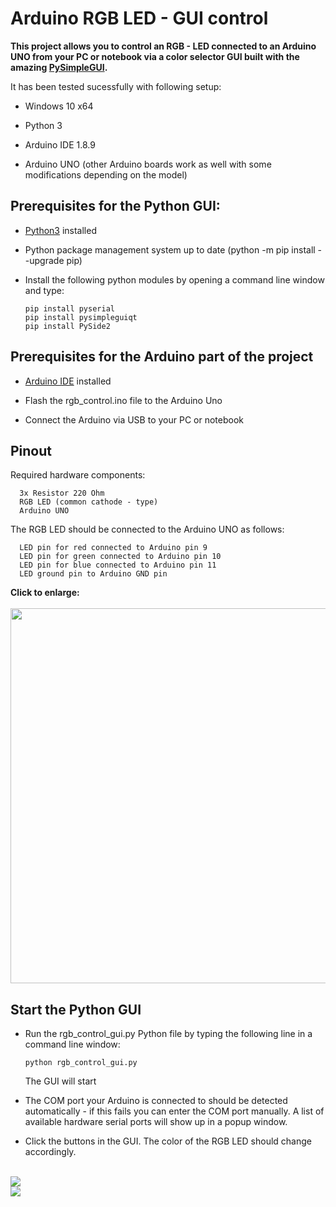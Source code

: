 # Arduino RGB LED - GUI control
**This project allows you to control an RGB - LED connected to an Arduino UNO from your PC or notebook via a color selector GUI built with the amazing [PySimpleGUI](https://pysimplegui.readthedocs.io/en/latest/).**

It has been tested sucessfully with following setup:

* Windows 10 x64

* Python 3

* Arduino IDE 1.8.9

* Arduino UNO (other Arduino boards work as well with some modifications depending on the model)

## Prerequisites for the Python GUI:


* [Python3](https://www.python.org/downloads/) installed 

* Python package management system up to date (python -m pip install --upgrade pip)

* Install the following python modules by opening a command line window and type:

      pip install pyserial
      pip install pysimpleguiqt
      pip install PySide2

## Prerequisites for the Arduino part of the project

* [Arduino IDE](https://www.arduino.cc/reference/en/) installed

* Flash the rgb_control.ino file to the Arduino Uno


* Connect the Arduino via USB to your PC or notebook

## Pinout
Required hardware components:

      3x Resistor 220 Ohm
      RGB LED (common cathode - type)
      Arduino UNO
      
The RGB LED should be connected to the Arduino UNO as follows:

      LED pin for red connected to Arduino pin 9
      LED pin for green connected to Arduino pin 10
      LED pin for blue connected to Arduino pin 11
      LED ground pin to Arduino GND pin       

<b>Click to enlarge:</b> 
</br> </br>
<img src="https://i.imgur.com/NEBTWak.png" width="600">


## Start the Python GUI

* Run the rgb_control_gui.py Python file by typing the following line in a command line window:
      
      python rgb_control_gui.py

  The GUI will start
      
* The COM port your Arduino is connected to should be detected automatically - if this fails you can enter the COM port manually. A list of available hardware serial ports will show up in a popup window.
* Click the buttons in the GUI. The color of the RGB LED should change accordingly.
  
</br>

<img src="https://i.imgur.com/EEbAoNf.jpg">

</br>

<img src="https://i.imgur.com/EXJVYeP.jpg">
  
  
